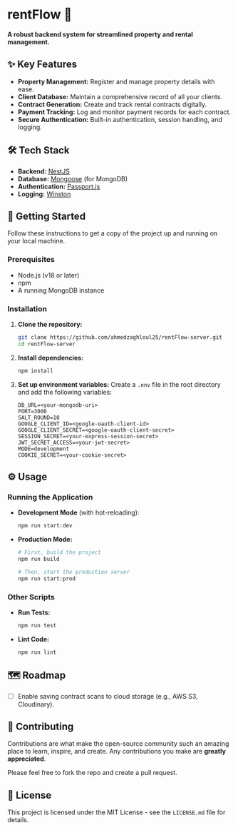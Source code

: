 # rentFlow 🏡

**A robust backend system for streamlined property and rental management.**

## ✨ Key Features

  * **Property Management:** Register and manage property details with ease.
  * **Client Database:** Maintain a comprehensive record of all your clients.
  * **Contract Generation:** Create and track rental contracts digitally.
  * **Payment Tracking:** Log and monitor payment records for each contract.
  * **Secure Authentication:** Built-in authentication, session handling, and logging.

## 🛠️ Tech Stack

  * **Backend:** [NestJS](https://docs.nestjs.com/)
  * **Database:** [Mongoose](https://mongoosejs.com/) (for MongoDB)
  * **Authentication:** [Passport.js](http://www.passportjs.org/)
  * **Logging:** [Winston](https://github.com/winstonjs/winston)

## 🚀 Getting Started

Follow these instructions to get a copy of the project up and running on your local machine.

### Prerequisites

  * Node.js (v18 or later)
  * npm
  * A running MongoDB instance

### Installation

1.  **Clone the repository:**

    ```bash
    git clone https://github.com/ahmedzaghloul25/rentFlow-server.git
    cd rentFlow-server
    ```

2.  **Install dependencies:**

    ```bash
    npm install
    ```

3.  **Set up environment variables:**
    Create a `.env` file in the root directory and add the following variables:

    ```env
    DB_URL=<your-mongodb-uri>
    PORT=3000
    SALT_ROUND=10
    GOOGLE_CLIENT_ID=<google-oauth-client-id>
    GOOGLE_CLIENT_SECRET=<google-oauth-client-secret>
    SESSION_SECRET=<your-express-session-secret>
    JWT_SECRET_ACCESS=<your-jwt-secret>
    MODE=development
    COOKIE_SECRET=<your-cookie-secret>
    ```

## ⚙️ Usage

### Running the Application

  * **Development Mode** (with hot-reloading):

    ```bash
    npm run start:dev
    ```

  * **Production Mode:**

    ```bash
    # First, build the project
    npm run build

    # Then, start the production server
    npm run start:prod
    ```

### Other Scripts

  * **Run Tests:**

    ```bash
    npm run test
    ```

  * **Lint Code:**

    ```bash
    npm run lint
    ```

## 🗺️ Roadmap

  - [ ] Enable saving contract scans to cloud storage (e.g., AWS S3, Cloudinary).

## 🤝 Contributing

Contributions are what make the open-source community such an amazing place to learn, inspire, and create. Any contributions you make are **greatly appreciated**.

Please feel free to fork the repo and create a pull request.

## 📄 License

This project is licensed under the MIT License - see the `LICENSE.md` file for details.
